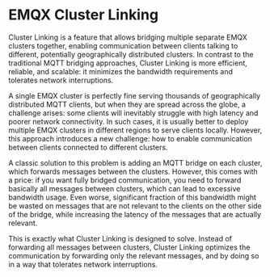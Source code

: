 # EMQX Cluster Linking

Cluster Linking is a feature that allows bridging multiple separate EMQX clusters together, enabling communication between clients talking to different, potentially geographically distributed clusters. In contrast to the traditional MQTT bridging approaches, Cluster Linking is more efficient, reliable, and scalable: it minimizes the bandwidth requirements and tolerates network interruptions.

A single EMQX cluster is perfectly fine serving thousands of geographically distributed MQTT clients, but when they are spread across the globe, a challenge arises: some clients will inevitably struggle with high latency and poorer network connectivity. In such cases, it is usually better to deploy multiple EMQX clusters in different regions to serve clients locally. However, this approach introduces a new challenge: how to enable communication between clients connected to different clusters.

A classic solution to this problem is adding an MQTT bridge on each cluster, which forwards messages between the clusters. However, this comes with a price: if you want fully bridged communication, you need to forward basically all messages between clusters, which can lead to excessive bandwidth usage. Even worse, significant fraction of this bandwidth might be wasted on messages that are not relevant to the clients on the other side of the bridge, while increasing the latency of the messages that are actually relevant.

This is exactly what Cluster Linking is designed to solve. Instead of forwarding all messages between clusters, Cluster Linking optimizes the communication by forwarding only the relevant messages, and by doing so in a way that tolerates network interruptions.
